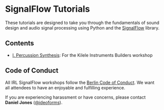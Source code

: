 # SignalFlow Tutorials

These tutorials are designed to take you through the fundamentals of sound design and audio signal processing using Python and the [SignalFlow](https://github.com/ideoforms/signalflow) library.

## Contents

- [I. Percussion Synthesis](https://github.com/ideoforms/signalflow-tutorials/blob/master/notebooks/Python%20Percussion%20Workshop.ipynb): For the Kilele Instruments Builders workshop

## Code of Conduct

All IRL SignalFlow workshops follow the [Berlin Code of Conduct](https://berlincodeofconduct.org/). We want all attendees to have an enjoyable and fulfilling experience. 

If you are experiencing harassment or have concerns, please contact **Daniel Jones** ([@ideoforms](https://www.instagram.com/ideoforms)).

